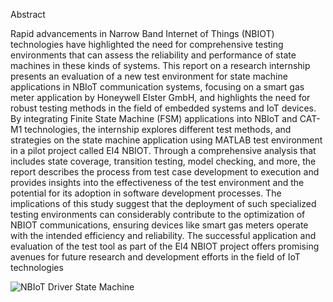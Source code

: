 Abstract

 Rapid advancements in Narrow Band Internet of Things (NBIOT) technologies have highlighted the need for comprehensive testing environments that can assess the reliability and performance of state machines in these kinds of systems. This report on a research internship presents an evaluation of a new test environment for state machine applications in NBIoT communication systems, focusing on a smart gas meter application by Honeywell Elster GmbH, and highlights the need for robust testing methods in the field of embedded systems and IoT devices. By integrating Finite State Machine (FSM) applications into NBIoT and CAT-M1 technologies, the internship explores different test methods, and strategies on the state machine application using MATLAB test environment in a pilot project called EI4 NBIOT. Through a comprehensive analysis that includes state coverage, transition testing, model checking, and more, the report describes the process from test case development to execution and provides insights into the effectiveness of the test environment and the potential for its adoption in software development processes. The implications of this study suggest that the deployment of such specialized testing environments can considerably contribute to the optimization of NBIOT communications, ensuring devices like smart gas meters operate with the intended efficiency and reliability. The successful application and evaluation of the test tool as part of the EI4 NBIOT project offers promising avenues for future research and development efforts in the field of IoT technologies

![NBIoT Driver State Machine](Documentation/StateMachine.png)

